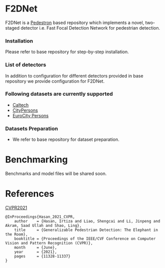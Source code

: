 # F2DNet

F2DNet is a [Pedestron](https://github.com/hasanirtiza/Pedestron) based repository which implements a novel, two-staged detector i.e. Fast Focal Detection Network for pedestrian detection.

### Installation
Please refer to base repository for step-by-step installation. 

### List of detectors

In addition to configuration for different detectors provided in base repository we provide configuration for F2DNet.


### Following datasets are currently supported 
* [Caltech](http://www.vision.caltech.edu/Image_Datasets/CaltechPedestrians/)
* [CityPersons](https://github.com/cvgroup-njust/CityPersons)
* [EuroCity Persons](https://eurocity-dataset.tudelft.nl/)

### Datasets Preparation
* We refer to base repository for dataset preparation.


# Benchmarking 
Benchmarks and model files will be shared soon.

# References
[CVPR2021](https://openaccess.thecvf.com/content/CVPR2021/papers/Hasan_Generalizable_Pedestrian_Detection_The_Elephant_in_the_Room_CVPR_2021_paper.pdf)
```
@InProceedings{Hasan_2021_CVPR,
    author    = {Hasan, Irtiza and Liao, Shengcai and Li, Jinpeng and Akram, Saad Ullah and Shao, Ling},
    title     = {Generalizable Pedestrian Detection: The Elephant in the Room},
    booktitle = {Proceedings of the IEEE/CVF Conference on Computer Vision and Pattern Recognition (CVPR)},
    month     = {June},
    year      = {2021},
    pages     = {11328-11337}
}
```
